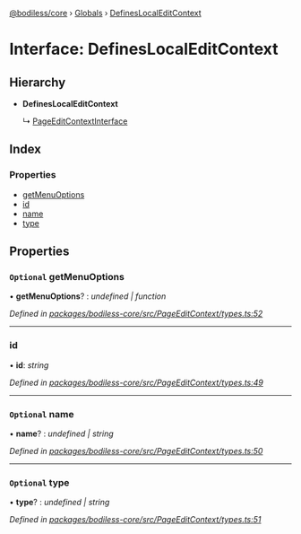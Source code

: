 [@bodiless/core](../README.md) › [Globals](../globals.md) › [DefinesLocalEditContext](defineslocaleditcontext.md)

# Interface: DefinesLocalEditContext

## Hierarchy

* **DefinesLocalEditContext**

  ↳ [PageEditContextInterface](pageeditcontextinterface.md)

## Index

### Properties

* [getMenuOptions](defineslocaleditcontext.md#optional-getmenuoptions)
* [id](defineslocaleditcontext.md#id)
* [name](defineslocaleditcontext.md#optional-name)
* [type](defineslocaleditcontext.md#optional-type)

## Properties

### `Optional` getMenuOptions

• **getMenuOptions**? : *undefined | function*

*Defined in [packages/bodiless-core/src/PageEditContext/types.ts:52](https://github.com/johnsonandjohnson/Bodiless-JS/blob/78035b5/packages/bodiless-core/src/PageEditContext/types.ts#L52)*

___

###  id

• **id**: *string*

*Defined in [packages/bodiless-core/src/PageEditContext/types.ts:49](https://github.com/johnsonandjohnson/Bodiless-JS/blob/78035b5/packages/bodiless-core/src/PageEditContext/types.ts#L49)*

___

### `Optional` name

• **name**? : *undefined | string*

*Defined in [packages/bodiless-core/src/PageEditContext/types.ts:50](https://github.com/johnsonandjohnson/Bodiless-JS/blob/78035b5/packages/bodiless-core/src/PageEditContext/types.ts#L50)*

___

### `Optional` type

• **type**? : *undefined | string*

*Defined in [packages/bodiless-core/src/PageEditContext/types.ts:51](https://github.com/johnsonandjohnson/Bodiless-JS/blob/78035b5/packages/bodiless-core/src/PageEditContext/types.ts#L51)*
